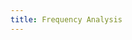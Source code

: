 ```yaml
---
title: Frequency Analysis
---
```


<!-- TODO (Ayush): Update when frequency analysis is merged-->
<!-- ::: src.analysis.frequency_analysis -->
